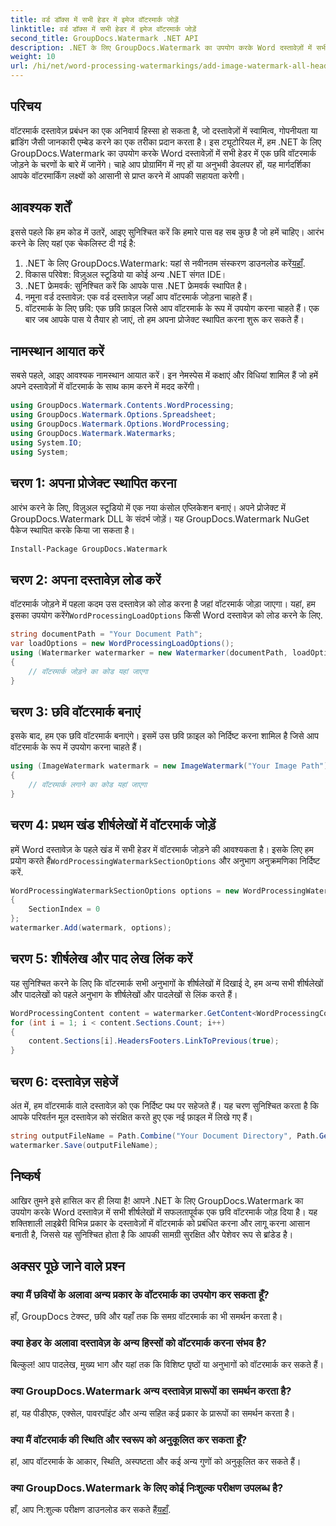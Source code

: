 ```yaml
---
title: वर्ड डॉक्स में सभी हेडर में इमेज वॉटरमार्क जोड़ें
linktitle: वर्ड डॉक्स में सभी हेडर में इमेज वॉटरमार्क जोड़ें
second_title: GroupDocs.Watermark .NET API
description: .NET के लिए GroupDocs.Watermark का उपयोग करके Word दस्तावेज़ों में सभी हेडर में आसानी से छवि वॉटरमार्क जोड़ें। विस्तृत कोड उदाहरणों के साथ हमारी चरण-दर-चरण मार्गदर्शिका का पालन करें।
weight: 10
url: /hi/net/word-processing-watermarkings/add-image-watermark-all-headers-word-docs/
---
```

## परिचय
वॉटरमार्क दस्तावेज़ प्रबंधन का एक अनिवार्य हिस्सा हो सकता है, जो दस्तावेज़ों में स्वामित्व, गोपनीयता या ब्रांडिंग जैसी जानकारी एम्बेड करने का एक तरीका प्रदान करता है। इस ट्यूटोरियल में, हम .NET के लिए GroupDocs.Watermark का उपयोग करके Word दस्तावेज़ों में सभी हेडर में एक छवि वॉटरमार्क जोड़ने के चरणों के बारे में जानेंगे। चाहे आप प्रोग्रामिंग में नए हों या अनुभवी डेवलपर हों, यह मार्गदर्शिका आपके वॉटरमार्किंग लक्ष्यों को आसानी से प्राप्त करने में आपकी सहायता करेगी।
## आवश्यक शर्तें
इससे पहले कि हम कोड में उतरें, आइए सुनिश्चित करें कि हमारे पास वह सब कुछ है जो हमें चाहिए। आरंभ करने के लिए यहां एक चेकलिस्ट दी गई है:
1.  .NET के लिए GroupDocs.Watermark: यहां से नवीनतम संस्करण डाउनलोड करें[यहाँ](https://releases.groupdocs.com/Watermark/net/).
2. विकास परिवेश: विज़ुअल स्टूडियो या कोई अन्य .NET संगत IDE।
3. .NET फ्रेमवर्क: सुनिश्चित करें कि आपके पास .NET फ्रेमवर्क स्थापित है।
4. नमूना वर्ड दस्तावेज़: एक वर्ड दस्तावेज़ जहाँ आप वॉटरमार्क जोड़ना चाहते हैं।
5. वॉटरमार्क के लिए छवि: एक छवि फ़ाइल जिसे आप वॉटरमार्क के रूप में उपयोग करना चाहते हैं।
एक बार जब आपके पास ये तैयार हो जाएं, तो हम अपना प्रोजेक्ट स्थापित करना शुरू कर सकते हैं।
## नामस्थान आयात करें
सबसे पहले, आइए आवश्यक नामस्थान आयात करें। इन नेमस्पेस में कक्षाएं और विधियां शामिल हैं जो हमें अपने दस्तावेज़ों में वॉटरमार्क के साथ काम करने में मदद करेंगी।
```csharp
using GroupDocs.Watermark.Contents.WordProcessing;
using GroupDocs.Watermark.Options.Spreadsheet;
using GroupDocs.Watermark.Options.WordProcessing;
using GroupDocs.Watermark.Watermarks;
using System.IO;
using System;
```
## चरण 1: अपना प्रोजेक्ट स्थापित करना
आरंभ करने के लिए, विज़ुअल स्टूडियो में एक नया कंसोल एप्लिकेशन बनाएं। अपने प्रोजेक्ट में GroupDocs.Watermark DLL के संदर्भ जोड़ें। यह GroupDocs.Watermark NuGet पैकेज स्थापित करके किया जा सकता है।
```bash
Install-Package GroupDocs.Watermark
```
## चरण 2: अपना दस्तावेज़ लोड करें
 वॉटरमार्क जोड़ने में पहला कदम उस दस्तावेज़ को लोड करना है जहां वॉटरमार्क जोड़ा जाएगा। यहां, हम इसका उपयोग करेंगे`WordProcessingLoadOptions` किसी Word दस्तावेज़ को लोड करने के लिए.
```csharp
string documentPath = "Your Document Path";
var loadOptions = new WordProcessingLoadOptions();
using (Watermarker watermarker = new Watermarker(documentPath, loadOptions))
{
    // वॉटरमार्क जोड़ने का कोड यहां जाएगा
}
```
## चरण 3: छवि वॉटरमार्क बनाएं
इसके बाद, हम एक छवि वॉटरमार्क बनाएंगे। इसमें उस छवि फ़ाइल को निर्दिष्ट करना शामिल है जिसे आप वॉटरमार्क के रूप में उपयोग करना चाहते हैं।
```csharp
using (ImageWatermark watermark = new ImageWatermark("Your Image Path"))
{
    // वॉटरमार्क लगाने का कोड यहां जाएगा
}
```
## चरण 4: प्रथम खंड शीर्षलेखों में वॉटरमार्क जोड़ें
 हमें Word दस्तावेज़ के पहले खंड में सभी हेडर में वॉटरमार्क जोड़ने की आवश्यकता है। इसके लिए हम प्रयोग करते हैं`WordProcessingWatermarkSectionOptions` और अनुभाग अनुक्रमणिका निर्दिष्ट करें.
```csharp
WordProcessingWatermarkSectionOptions options = new WordProcessingWatermarkSectionOptions
{
    SectionIndex = 0
};
watermarker.Add(watermark, options);
```
## चरण 5: शीर्षलेख और पाद लेख लिंक करें
यह सुनिश्चित करने के लिए कि वॉटरमार्क सभी अनुभागों के शीर्षलेखों में दिखाई दे, हम अन्य सभी शीर्षलेखों और पादलेखों को पहले अनुभाग के शीर्षलेखों और पादलेखों से लिंक करते हैं।
```csharp
WordProcessingContent content = watermarker.GetContent<WordProcessingContent>();
for (int i = 1; i < content.Sections.Count; i++)
{
    content.Sections[i].HeadersFooters.LinkToPrevious(true);
}
```
## चरण 6: दस्तावेज़ सहेजें
अंत में, हम वॉटरमार्क वाले दस्तावेज़ को एक निर्दिष्ट पथ पर सहेजते हैं। यह चरण सुनिश्चित करता है कि आपके परिवर्तन मूल दस्तावेज़ को संरक्षित करते हुए एक नई फ़ाइल में लिखे गए हैं।
```csharp
string outputFileName = Path.Combine("Your Document Directory", Path.GetFileName(documentPath));
watermarker.Save(outputFileName);
```
## निष्कर्ष
आखिर तुमने इसे हासिल कर ही लिया है! आपने .NET के लिए GroupDocs.Watermark का उपयोग करके Word दस्तावेज़ में सभी शीर्षलेखों में सफलतापूर्वक एक छवि वॉटरमार्क जोड़ दिया है। यह शक्तिशाली लाइब्रेरी विभिन्न प्रकार के दस्तावेज़ों में वॉटरमार्क को प्रबंधित करना और लागू करना आसान बनाती है, जिससे यह सुनिश्चित होता है कि आपकी सामग्री सुरक्षित और पेशेवर रूप से ब्रांडेड है।
## अक्सर पूछे जाने वाले प्रश्न
### क्या मैं छवियों के अलावा अन्य प्रकार के वॉटरमार्क का उपयोग कर सकता हूँ?
हाँ, GroupDocs टेक्स्ट, छवि और यहाँ तक कि समग्र वॉटरमार्क का भी समर्थन करता है।
### क्या हेडर के अलावा दस्तावेज़ के अन्य हिस्सों को वॉटरमार्क करना संभव है?
बिल्कुल! आप पादलेख, मुख्य भाग और यहां तक कि विशिष्ट पृष्ठों या अनुभागों को वॉटरमार्क कर सकते हैं।
### क्या GroupDocs.Watermark अन्य दस्तावेज़ प्रारूपों का समर्थन करता है?
हां, यह पीडीएफ, एक्सेल, पावरपॉइंट और अन्य सहित कई प्रकार के प्रारूपों का समर्थन करता है।
### क्या मैं वॉटरमार्क की स्थिति और स्वरूप को अनुकूलित कर सकता हूँ?
हां, आप वॉटरमार्क के आकार, स्थिति, अस्पष्टता और कई अन्य गुणों को अनुकूलित कर सकते हैं।
### क्या GroupDocs.Watermark के लिए कोई निःशुल्क परीक्षण उपलब्ध है?
 हाँ, आप नि:शुल्क परीक्षण डाउनलोड कर सकते हैं[यहाँ](https://releases.groupdocs.com/).
